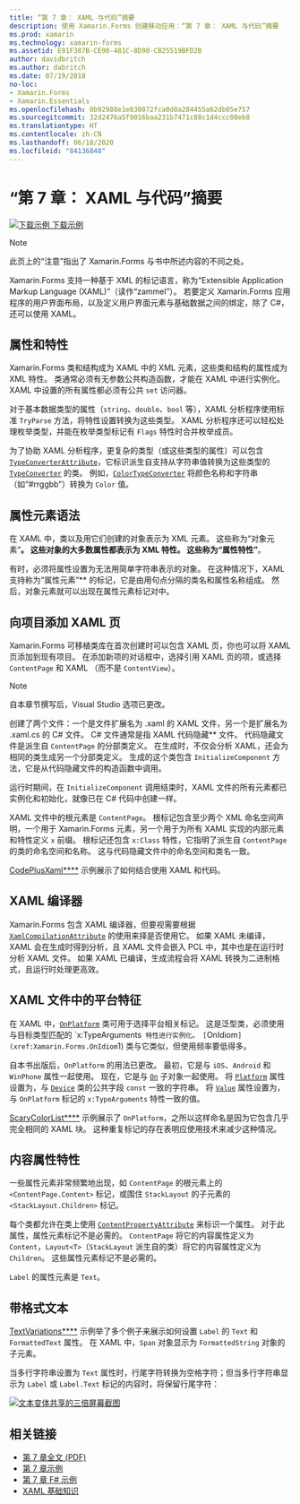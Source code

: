 ```yaml
---
title: “第 7 章： XAML 与代码”摘要
description: 使用 Xamarin.Forms 创建移动应用：“第 7 章： XAML 与代码”摘要
ms.prod: xamarin
ms.technology: xamarin-forms
ms.assetid: E91F387B-CE90-481C-8D90-CB25519BFD2B
author: davidbritch
ms.author: dabritch
ms.date: 07/19/2018
no-loc:
- Xamarin.Forms
- Xamarin.Essentials
ms.openlocfilehash: 0b92988e1e838072fca0d8a284455a62db05e757
ms.sourcegitcommit: 32d2476a5f9016baa231b7471c88c1d4ccc08eb8
ms.translationtype: HT
ms.contentlocale: zh-CN
ms.lasthandoff: 06/18/2020
ms.locfileid: "84136848"
---
```

# <a name="summary-of-chapter-7-xaml-vs-code"></a>“第 7 章： XAML 与代码”摘要

[![下载示例](~/media/shared/download.png) 下载示例](https://github.com/xamarin/xamarin-forms-book-samples/tree/master/Chapter07)

> [!NOTE]
> 此页上的“注意”指出了 Xamarin.Forms 与书中所述内容的不同之处。

Xamarin.Forms 支持一种基于 XML 的标记语言，称为“Extensible Application Markup Language (XAML)”（读作“zammel”）。 若要定义 Xamarin.Forms 应用程序的用户界面布局，以及定义用户界面元素与基础数据之间的绑定，除了 C#，还可以使用 XAML。

## <a name="properties-and-attributes"></a>属性和特性

Xamarin.Forms 类和结构成为 XAML 中的 XML 元素，这些类和结构的属性成为 XML 特性。 类通常必须有无参数公共构造函数，才能在 XAML 中进行实例化。 XAML 中设置的所有属性都必须有公共 `set` 访问器。

对于基本数据类型的属性（`string`、`double`、`bool` 等），XAML 分析程序使用标准 `TryParse` 方法，将特性设置转换为这些类型。 XAML 分析程序还可以轻松处理枚举类型，并能在枚举类型标记有 `Flags` 特性时合并枚举成员。

为了协助 XAML 分析程序，更复杂的类型（或这些类型的属性）可以包含 [`TypeConverterAttribute`](xref:Xamarin.Forms.TypeConverterAttribute)，它标识派生自支持从字符串值转换为这些类型的 [`TypeConverter`](xref:Xamarin.Forms.TypeConverter) 的类。 例如，[`ColorTypeConverter`](xref:Xamarin.Forms.ColorTypeConverter) 将颜色名称和字符串（如“#rrggbb”）转换为 `Color` 值。

## <a name="property-element-syntax"></a>属性元素语法

在 XAML 中，类以及用它们创建的对象表示为 XML 元素。 这些称为“对象元素”**。 这些对象的大多数属性都表示为 XML 特性。 这些称为“属性特性”**。

有时，必须将属性设置为无法用简单字符串表示的对象。 在这种情况下，XAML 支持称为“属性元素”** 的标记，它是由用句点分隔的类名和属性名称组成。 然后，对象元素就可以出现在属性元素标记对中。

## <a name="adding-a-xaml-page-to-your-project"></a>向项目添加 XAML 页

Xamarin.Forms 可移植类库在首次创建时可以包含 XAML 页，你也可以将 XAML 页添加到现有项目。 在添加新项的对话框中，选择引用 XAML 页的项，或选择 `ContentPage` 和 XAML （而不是 `ContentView`）。

> [!NOTE]
> 自本章节撰写后，Visual Studio 选项已更改。

创建了两个文件：一个是文件扩展名为 .xaml 的 XAML 文件，另一个是扩展名为 .xaml.cs 的 C# 文件。 C# 文件通常是指 XAML 代码隐藏** 文件。 代码隐藏文件是派生自 `ContentPage` 的分部类定义。 在生成时，不仅会分析 XAML，还会为相同的类生成另一个分部类定义。 生成的这个类包含 `InitializeComponent` 方法，它是从代码隐藏文件的构造函数中调用。

运行时期间，在 `InitializeComponent` 调用结束时，XAML 文件的所有元素都已实例化和初始化，就像已在 C# 代码中创建一样。

XAML 文件中的根元素是 `ContentPage`。 根标记包含至少两个 XML 命名空间声明，一个用于 Xamarin.Forms 元素，另一个用于为所有 XAML 实现的内部元素和特性定义 `x` 前缀。 根标记还包含 `x:Class` 特性，它指明了派生自 `ContentPage` 的类的命名空间和名称。 这与代码隐藏文件中的命名空间和类名一致。

[CodePlusXaml****](https://github.com/xamarin/xamarin-forms-book-samples/tree/master/Chapter07) 示例展示了如何结合使用 XAML 和代码。

## <a name="the-xaml-compiler"></a>XAML 编译器

Xamarin.Forms 包含 XAML 编译器，但要视需要根据 [`XamlCompilationAttribute`](xref:Xamarin.Forms.Xaml.XamlCompilationAttribute) 的使用来择是否使用它。 如果 XAML 未编译，XAML 会在生成时得到分析，且 XAML 文件会嵌入 PCL 中，其中也是在运行时分析 XAML 文件。 如果 XAML 已编译，生成流程会将 XAML 转换为二进制格式，且运行时处理更高效。

## <a name="platform-specificity-in-the-xaml-file"></a>XAML 文件中的平台特征

在 XAML 中，[`OnPlatform`](xref:Xamarin.Forms.OnPlatform`1) 类可用于选择平台相关标记。 这是泛型类，必须使用与目标类型匹配的 `x:TypeArguments` 特性进行实例化。 [`OnIdiom`](xref:Xamarin.Forms.OnIdiom`1) 类与它类似，但使用频率要低得多。

自本书出版后，`OnPlatform` 的用法已更改。 最初，它是与 `iOS`、`Android` 和 `WinPhone` 属性一起使用。 现在，它是与 [`On`](xref:Xamarin.Forms.On) 子对象一起使用。 将 [`Platform`](xref:Xamarin.Forms.On.Platform) 属性设置为，与 [`Device`](xref:Xamarin.Forms.Device) 类的公共字段 `const` 一致的字符串。 将 [`Value`](xref:Xamarin.Forms.On.Value) 属性设置为，与 `OnPlatform` 标记的 `x:TypeArguments` 特性一致的值。

[ScaryColorList****](https://github.com/xamarin/xamarin-forms-book-samples/tree/master/Chapter07/ScaryColorList) 示例展示了 `OnPlatform`，之所以这样命名是因为它包含几乎完全相同的 XAML 块。 这种重复标记的存在表明应使用技术来减少这种情况。

## <a name="the-content-property-attributes"></a>内容属性特性

一些属性元素非常频繁地出现，如 `ContentPage` 的根元素上的 `<ContentPage.Content>` 标记，或围住 `StackLayout` 的子元素的 `<StackLayout.Children>` 标记。

每个类都允许在类上使用 [`ContentPropertyAttribute`](xref:Xamarin.Forms.ContentPropertyAttribute) 来标识一个属性。 对于此属性，属性元素标记不是必需的。 `ContentPage` 将它的内容属性定义为 `Content`，`Layout<T>`（`StackLayout` 派生自的类）将它的内容属性定义为 `Children`。 这些属性元素标记不是必需的。

`Label` 的属性元素是 `Text`。

## <a name="formatted-text"></a>带格式文本

[TextVariations****](https://github.com/xamarin/xamarin-forms-book-samples/tree/master/Chapter07/TextVariations) 示例举了多个例子来展示如何设置 `Label` 的 `Text` 和 `FormattedText` 属性。 在 XAML 中，`Span` 对象显示为 `FormattedString` 对象的子元素。

 当多行字符串设置为 `Text` 属性时，行尾字符转换为空格字符；但当多行字符串显示为 `Label` 或 `Label.Text` 标记的内容时，将保留行尾字符：

 [![文本变体共享的三倍屏幕截图](images/ch07fg03-small.png "格式化文本变体")](images/ch07fg03-large.png#lightbox "格式化文本变体")

## <a name="related-links"></a>相关链接

- [第 7 章全文 (PDF)](https://download.xamarin.com/developer/xamarin-forms-book/XamarinFormsBook-Ch07-Apr2016.pdf)
- [第 7 章示例](https://github.com/xamarin/xamarin-forms-book-samples/tree/master/Chapter07)
- [第 7 章 F# 示例](https://github.com/xamarin/xamarin-forms-book-samples/tree/master/Chapter07/FS/CodePlusXaml)
- [XAML 基础知识](~/xamarin-forms/xaml/xaml-basics/index.md)
